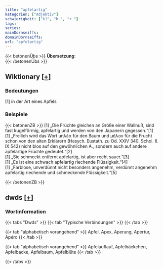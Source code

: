 ```yaml
---
title: "apfelartig"
kategorien: ["Adjektiv"]
schwierigkeit: ["k1", "h_", "r_"]
tags:
series:
mainDornseiffs:
domainDornseiffs:
url: "apfelartig"
---
```


{{< betonenÜbs >}}
**Übersetzung:**  
{{< /betonenÜbs >}}

## Wiktionary [[+](https://de.wiktionary.org/wiki/apfelartig)]

### Bedeutungen
[1] in der Art eines Apfels  

### Beispiele
{{< betonenZB >}}
[1] „Die Früchte gleichen an Größe einer Wallnuß, sind fast kugelförmig, apfelartig und werden von den Japanern gegessen.“[1]  
[1] „Freilich wird das Wort μηλέα für den Baum und μῆλον für die Frucht schon von den alten Erklärern (Hesych. Eustath. zu Od. XXIV 340. Schol. Il. IX 542) nicht blos auf den gewöhnlichen A., sondern auch auf andere apfelartige Früchte gedeutet.“[2]  
[1] „Sie schmeckt entfernt apfelartig, ist aber recht sauer.“[3]  
[1] „Es ist eine schwach apfelartig riechende Flüssigkeit.“[4]  
[1] „Farblose, unverdünnt nicht besonders angenehm, verdünnt angenehm apfelartig riechende und schmeckende Flüssigkeit.“[5]  

{{< /betonenZB >}}


## dwds [[+](https://www.dwds.de/wb/apfelartig)]

### Wortinformation
{{< tabs "Dwds" >}}
{{< tab "Typische Verbindungen" >}}
{{< /tab >}}

{{< tab "alphabetisch vorangehend" >}}
Apfel, Apex, Aperung, Apertur, Apéro
{{< /tab >}}

{{< tab "alphabetisch vorangehend" >}}
Apfelauflauf, Apfelbäckchen, Apfelbacke, Apfelbaum, Apfelblüte
{{< /tab >}}

{{< /tabs >}}

